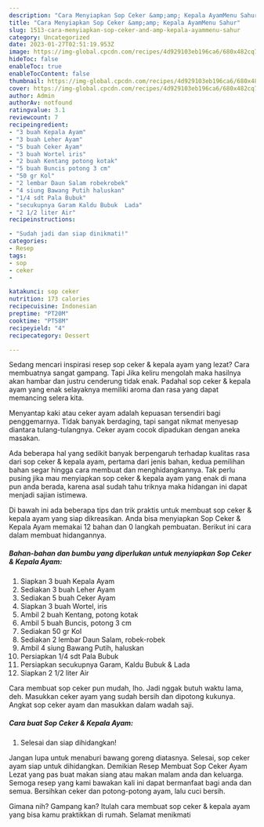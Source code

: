 ```yaml
---
description: "Cara Menyiapkan Sop Ceker &amp;amp; Kepala AyamMenu Sahur"
title: "Cara Menyiapkan Sop Ceker &amp;amp; Kepala AyamMenu Sahur"
slug: 1513-cara-menyiapkan-sop-ceker-and-amp-kepala-ayammenu-sahur
category: Uncategorized
date: 2023-01-27T02:51:19.953Z
image: https://img-global.cpcdn.com/recipes/4d929103eb196ca6/680x482cq70/sop-ceker-kepala-ayam-foto-resep-utama.jpg
hideToc: false
enableToc: true
enableTocContent: false
thumbnail: https://img-global.cpcdn.com/recipes/4d929103eb196ca6/680x482cq70/sop-ceker-kepala-ayam-foto-resep-utama.jpg
cover: https://img-global.cpcdn.com/recipes/4d929103eb196ca6/680x482cq70/sop-ceker-kepala-ayam-foto-resep-utama.jpg
author: Admin
authorAv: notfound
ratingvalue: 3.1
reviewcount: 7
recipeingredient:
- "3 buah Kepala Ayam"
- "3 buah Leher Ayam"
- "5 buah Ceker Ayam"
- "3 buah Wortel iris"
- "2 buah Kentang potong kotak"
- "5 buah Buncis potong 3 cm"
- "50 gr Kol"
- "2 lembar Daun Salam robekrobek"
- "4 siung Bawang Putih haluskan"
- "1/4 sdt Pala Bubuk"
- "secukupnya Garam Kaldu Bubuk  Lada"
- "2 1/2 liter Air"
recipeinstructions:

- "Sudah jadi dan siap dinikmati!"
categories:
- Resep
tags:
- sop
- ceker
- 

katakunci: sop ceker  
nutrition: 173 calories
recipecuisine: Indonesian
preptime: "PT20M"
cooktime: "PT58M"
recipeyield: "4"
recipecategory: Dessert

---
```



Sedang mencari inspirasi resep sop ceker &amp; kepala ayam yang lezat? Cara membuatnya sangat gampang. Tapi Jika keliru mengolah maka hasilnya akan hambar dan justru cenderung tidak enak. Padahal sop ceker &amp; kepala ayam yang enak selayaknya memiliki aroma dan rasa yang dapat memancing selera kita.


Menyantap kaki atau ceker ayam adalah kepuasan tersendiri bagi penggemarnya. Tidak banyak berdaging, tapi sangat nikmat menyesap diantara tulang-tulangnya. Ceker ayam cocok dipadukan dengan aneka masakan.

Ada beberapa hal yang sedikit banyak berpengaruh terhadap kualitas rasa dari sop ceker &amp; kepala ayam, pertama dari jenis bahan, kedua pemilihan bahan segar hingga cara membuat dan menghidangkannya. Tak perlu pusing jika mau menyiapkan sop ceker &amp; kepala ayam yang enak di mana pun anda berada, karena asal sudah tahu triknya maka hidangan ini dapat menjadi sajian istimewa.


Di bawah ini ada beberapa tips dan trik praktis untuk membuat sop ceker &amp; kepala ayam yang siap dikreasikan. Anda bisa menyiapkan Sop Ceker &amp; Kepala Ayam memakai 12 bahan dan 0 langkah pembuatan. Berikut ini cara dalam membuat hidangannya.

<!--inarticleads1-->

##### Bahan-bahan dan bumbu yang diperlukan untuk menyiapkan Sop Ceker &amp; Kepala Ayam:

1. Siapkan 3 buah Kepala Ayam
1. Sediakan 3 buah Leher Ayam
1. Sediakan 5 buah Ceker Ayam
1. Siapkan 3 buah Wortel, iris
1. Ambil 2 buah Kentang, potong kotak
1. Ambil 5 buah Buncis, potong 3 cm
1. Sediakan 50 gr Kol
1. Sediakan 2 lembar Daun Salam, robek-robek
1. Ambil 4 siung Bawang Putih, haluskan
1. Persiapkan 1/4 sdt Pala Bubuk
1. Persiapkan secukupnya Garam, Kaldu Bubuk &amp; Lada
1. Siapkan 2 1/2 liter Air


Cara membuat sop ceker pun mudah, lho. Jadi nggak butuh waktu lama, deh. Masukkan ceker ayam yang sudah bersih dan dipotong kukunya. Angkat sop ceker ayam dan masukkan dalam wadah saji. 

<!--inarticleads2-->

##### Cara buat Sop Ceker &amp; Kepala Ayam:


1. Selesai dan siap dihidangkan!

Jangan lupa untuk menaburi bawang goreng diatasnya. Selesai, sop ceker ayam siap untuk dihidangkan. Demikian Resep Membuat Sop Ceker Ayam Lezat yang pas buat makan siang atau makan malam anda dan keluarga. Semoga resep yang kami bawakan kali ini dapat bermanfaat bagi anda dan semua. Bersihkan ceker dan potong-potong ayam, lalu cuci bersih. 

Gimana nih? Gampang kan? Itulah cara membuat sop ceker &amp; kepala ayam yang bisa kamu praktikkan di rumah. Selamat menikmati
